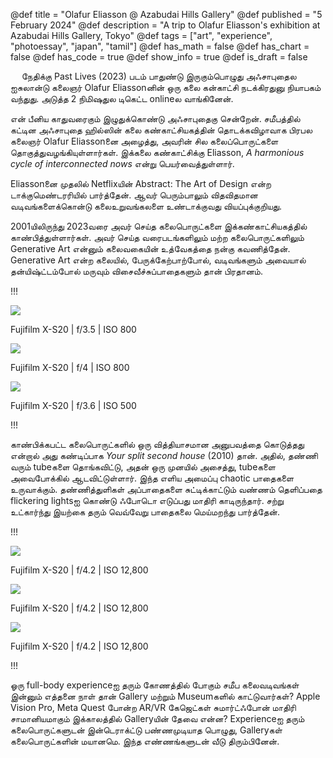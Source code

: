 @def title = "Olafur Eliasson @ Azabudai Hills Gallery"
@def published = "5 February 2024"
@def description = "A trip to Olafur Eliasson's exhibition at Azabudai Hills Gallery, Tokyo"
@def tags = ["art", "experience",  "photoessay", "japan", "tamil"]
@def has_math = false
@def has_chart = false
@def has_code = true
@def show_info = true
@def is_draft = false


&emsp; நேதிக்கு Past Lives (2023) படம் பாதுண்டு இருகும்பொழுது அஃசாபுதைல ஐசுலான்டு கலைஞர் Olafur Eliassonனின் ஒரு கலை கன்காட்சி நடக்கிரதுனு நியாபகம் வந்துது. அடுத்த 2 நிமிஷதுல டிகெட்ட onlineல வாங்கினேன்.

என் பீனிய காதுவரைகும் இழுதுக்கொண்டு அஃசாபுதைகு சென்றேன். சமீபத்தில் கட்டின அஃசாபுதை ஹில்ஸின் 
கலை கண்காட்சியகத்தின் தொடக்கவிழாவாக பிரபல கலைஞர் Olafur Eliassonனை அழைத்து, அவரின் சில கலைப்பொருட்களை தொகுத்துவழங்கியுள்ளார்கள். இக்கலை கண்காட்சிக்கு Eliasson, *A harmonious cycle of interconnected nows* என்று பெயர்வைத்துள்ளார். 

Eliassonனை முதலில் Netflixயின் Abstract: The Art of Design என்ற டாக்குமெண்டரரியில் பார்த்தேன். ஆவர் பெரும்பாலும் விதவிதமான வடிவங்களைக்கொன்டு கலைஉறுவங்கலளை உண்டாக்குவது வியப்புக்குறியது. 
 <!-- இதை ஜப்பானிய மொழியில் 相互に繋がりあう瞬間が協和する周期 என்று அழைகிறாற்கள். -->


2001யிலிருந்து 2023வரை அவர் செய்த கலைபொருட்களை இக்கண்காட்சியகத்தில் காண்பித்துள்ளார்கள். அவர் செய்த வரைபடங்களிலும் மற்ற கலைபொருட்களிலும் Generative Art என்னும் கலைவகையின் உத்வேகத்தை நன்கு கவணித்தேன். Generative Art என்ற கலையில், பேருக்கேற்பாற்போல், வடிவங்களும் அவையால் தன்யிஷ்ட்டம்போல் மருவும் விசைவீச்சுப்பாதைகளும் தான் பிரதானம்.

!!!

<img class="genart-image" src="/media/photos/AHCIN-7.webp">
<p class = "caption-text ">Fujifilm X-S20 |  f/3.5 | ISO 800</p>

<img class="genart-image" src="/media/photos/AHCIN-2.webp">
<p class = "caption-text ">Fujifilm X-S20 |  f/4 | ISO 800</p>

<img class="genart-image" src="/media/photos/AHCIN-6.webp">
<p class = "caption-text ">Fujifilm X-S20 |  f/3.6 | ISO 500</p>
!!!

காண்பிக்கபட்ட கலைபொருட்களில் ஒரு வித்தியாசமான அனுபவத்தை கொடுத்தது என்றால் அது கண்டிப்பாக *Your split second house* (2010) தான். அதில், தண்ணி வரும் tubeகளை தொங்கவிட்டு, அதன் ஒரு முனயில் அசைத்து, tubeகளை அவைபோக்கில் ஆடவிட்டுள்ளார். இந்த எளிய அமைப்பு chaotic பாதைகளை உருவாக்கும். தண்ணித்துளிகள் அப்பாதைகளை சுட்டிக்காட்டும் வண்ணம் தெளிப்பதை flickering lightsஐ கொண்டு ஃபோடொ எடுப்பது மாதிரி காடிருந்தார். சற்று உட்கார்ந்து இயற்கை தரும் வெவ்வேறு பாதைகலை மெய்மறந்து பார்த்தேன்.

!!!

<img class="genart-image" src="/media/photos/split-house.webp">
<p class = "caption-text ">Fujifilm X-S20 |  f/4.2 | ISO 12,800</p>

<img class="genart-image" src="/media/photos/AHCIN-1.webp">
<p class = "caption-text ">Fujifilm X-S20 |  f/4.2 | ISO 12,800</p>

<img class="genart-image" src="/media/photos/AHCIN-9.webp">
<p class = "caption-text ">Fujifilm X-S20 |  f/4.2 | ISO 12,800</p>

!!!

ஓரு full-body experienceஐ தரும் கோணத்தில் போகும் சமீப கலைவடிவங்கள் இன்னும் எத்தனை நாள் தான் Gallery மற்றும் Museumகளில் காட்டுவார்கள்? Apple Vision Pro, Meta Quest போன்ற AR/VR கேஜெட்கள் சுமார்ட்ஃபோன் மாதிரி சாமானியமாகும் இக்காலத்தில் Galleryயின் தேவை என்ன? Experienceஐ தரும் கலைபொருட்களுடன் இன்டெராக்ட்டு பண்ணமுடியாத பொழுது, Galleryகள் கலைபொருட்களின் மயானமெ. இந்த எண்ணங்களுடன் வீடு திரும்பினேன்.


